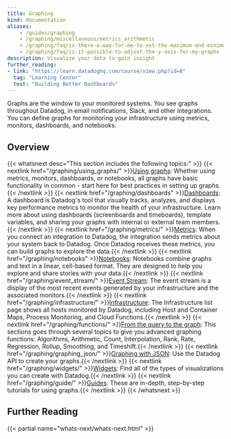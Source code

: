 ```yaml
---
title: Graphing
kind: documentation
aliases:
    - /guides/graphing
    - /graphing/miscellaneous/metrics_arithmetic
    - /graphing/faq/is-there-a-way-for-me-to-set-the-maximum-and-minimum-values-on-the-y-axis-of-a-graph
    - /graphing/faq/is-it-possible-to-adjust-the-y-axis-for-my-graphs
description: Visualize your data to gain insight
further_reading:
- link: "https://learn.datadoghq.com/course/view.php?id=8"
  tag: "Learning Center"
  text: "Building Better Dashboards"
---
```


Graphs are the window to your monitored systems. You see graphs throughout Datadog, in email notifications, Slack, and other integrations. You can define graphs for monitoring your infrastructure using metrics, monitors, dashboards, and notebooks.

## Overview

{{< whatsnext desc="This section includes the following topics:" >}}
    {{< nextlink href="/graphing/using_graphs/" >}}<u>Using graphs</u>: Whether using metrics, monitors, dashboards, or notebooks, all graphs have basic functionality in common - start here for best practices in setting up graphs.{{< /nextlink >}}
    {{< nextlink href="/graphing/dashboards" >}}<u>Dashboards</u>: A dashboard is Datadog's tool that visually tracks, analyzes, and displays key performance metrics to monitor the health of your infrastructure. Learn more about using dashboards (screenboards and timeboards), template variables, and sharing your graphs with internal or external team members.{{< /nextlink >}}
    {{< nextlink href="/graphing/metrics/" >}}<u>Metrics</u>: When you connect an integration to Datadog, the integration sends metrics about your system back to Datadog. Once Datadog receives these metrics, you can build graphs to explore the data.{{< /nextlink >}}
    {{< nextlink href="/graphing/notebooks" >}}<u>Notebooks</u>: Notebooks combine graphs and text in a linear, cell-based format. They are designed to help you explore and share stories with your data.{{< /nextlink >}}
    {{< nextlink href="/graphing/event_stream/" >}}<u>Event Stream</u>: The event stream is a display of the most recent events generated by your infrastructure and the associated monitors.{{< /nextlink >}}
    {{< nextlink href="/graphing/infrastructure/" >}}<u>Infrastructure</u>: The Infrastructure list page shows all hosts monitored by Datadog, including Host and Container Maps, Process Monitoring, and Cloud Functions.{{< /nextlink >}}
    {{< nextlink href="/graphing/functions/" >}}<u>From the query to the graph</u>: This sections goes through several topics to give you advanced graphing functions: Algorithms, Arithmetic, Count, Interpolation, Rank, Rate, Regression, Rollup, Smoothing, and Timeshift.{{< /nextlink >}}
    {{< nextlink href="/graphing/graphing_json/" >}}<u>Graphing with JSON</u>: Use the Datadog API to create your graphs.{{< /nextlink >}}
    {{< nextlink href="/graphing/widgets/" >}}<u>Widgets</u>: Find all of the types of visualizations you can create with Datadog.{{< /nextlink >}}
    {{< nextlink href="/graphing/guide/" >}}<u>Guides</u>: These are in-depth, step-by-step tutorials for using graphs.{{< /nextlink >}}
{{< /whatsnext >}}

## Further Reading

{{< partial name="whats-next/whats-next.html" >}}
